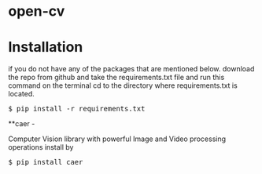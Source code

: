 # open-cv

# Installation

if you do not have any of the packages that are mentioned below.
download the repo from github and take the requirements.txt file and run this command on the terminal
cd to the directory where requirements.txt is located.

<pre>$ pip install -r requirements.txt</pre>

**caer - 

Computer Vision library with powerful Image and Video processing operations
install by 
<pre>$ pip install caer</pre>
